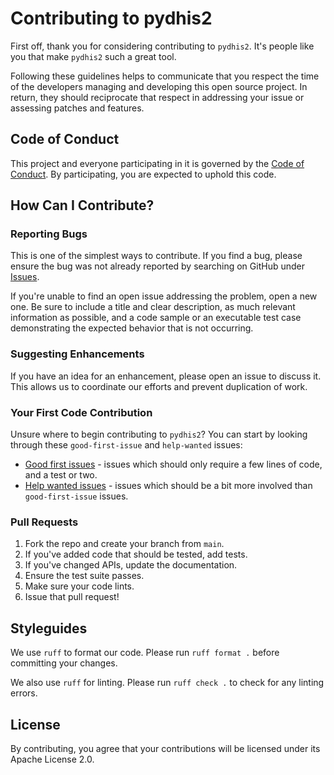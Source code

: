 # Contributing to pydhis2

First off, thank you for considering contributing to `pydhis2`. It's people like you that make `pydhis2` such a great tool.

Following these guidelines helps to communicate that you respect the time of the developers managing and developing this open source project. In return, they should reciprocate that respect in addressing your issue or assessing patches and features.

## Code of Conduct

This project and everyone participating in it is governed by the [Code of Conduct](CODE_OF_CONDUCT.md). By participating, you are expected to uphold this code.

## How Can I Contribute?

### Reporting Bugs

This is one of the simplest ways to contribute. If you find a bug, please ensure the bug was not already reported by searching on GitHub under [Issues](https://github.com/HzaCode/pyDHIS2/issues).

If you're unable to find an open issue addressing the problem, open a new one. Be sure to include a title and clear description, as much relevant information as possible, and a code sample or an executable test case demonstrating the expected behavior that is not occurring.

### Suggesting Enhancements

If you have an idea for an enhancement, please open an issue to discuss it. This allows us to coordinate our efforts and prevent duplication of work.

### Your First Code Contribution

Unsure where to begin contributing to `pydhis2`? You can start by looking through these `good-first-issue` and `help-wanted` issues:

- [Good first issues](https://github.com/HzaCode/pyDHIS2/labels/good%20first%20issue) - issues which should only require a few lines of code, and a test or two.
- [Help wanted issues](https://github.com/HzaCode/pyDHIS2/labels/help%20wanted) - issues which should be a bit more involved than `good-first-issue` issues.

### Pull Requests

1.  Fork the repo and create your branch from `main`.
2.  If you've added code that should be tested, add tests.
3.  If you've changed APIs, update the documentation.
4.  Ensure the test suite passes.
5.  Make sure your code lints.
6.  Issue that pull request!

## Styleguides

We use `ruff` to format our code. Please run `ruff format .` before committing your changes.

We also use `ruff` for linting. Please run `ruff check .` to check for any linting errors.

## License

By contributing, you agree that your contributions will be licensed under its Apache License 2.0.
